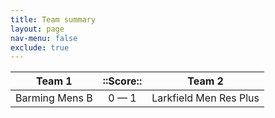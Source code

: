 ```yaml
---
title: Team summary
layout: page
nav-menu: false
exclude: true
---
```




|     Team 1     |  ::Score::  |         Team 2         |
|:--------------:|:-----------:|:----------------------:|
| Barming Mens B | 0 &mdash; 1 | Larkfield Men Res Plus |

 <br /><br /><br />